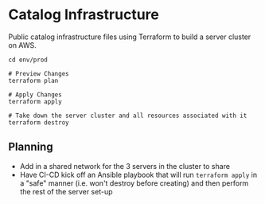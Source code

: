 # Catalog Infrastructure
Public catalog infrastructure files using Terraform to build
a server cluster on AWS.

```
cd env/prod

# Preview Changes
terraform plan

# Apply Changes
terraform apply

# Take down the server cluster and all resources associated with it
terraform destroy
```


## Planning

* Add in a shared network for the 3 servers in the cluster to share
* Have CI-CD kick off an Ansible playbook that will run `terraform apply` in a "safe"
manner (i.e. won't destroy before creating) and then perform the rest of the server set-up
